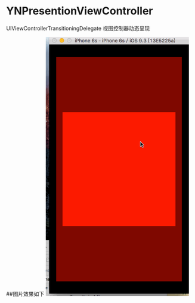 # YNPresentionViewController
UIViewControllerTransitioningDelegate 视图控制器动态呈现


##图片效果如下
![GitHub set up](https://github.com/Qiyun2014/YNPresentionViewController/blob/master/screenShorture.gif)
